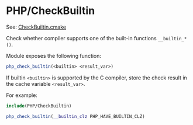 # PHP/CheckBuiltin

See: [CheckBuiltin.cmake](https://github.com/petk/php-build-system/tree/master/cmake/cmake/modules/PHP/CheckBuiltin.cmake)

Check whether compiler supports one of the built-in functions `__builtin_*()`.

Module exposes the following function:

```cmake
php_check_builtin(<builtin> <result_var>)
```

If builtin `<builtin>` is supported by the C compiler, store the check result in
the cache variable `<result_var>`.

For example:

```cmake
include(PHP/CheckBuiltin)

php_check_builtin(__builtin_clz PHP_HAVE_BUILTIN_CLZ)
```
